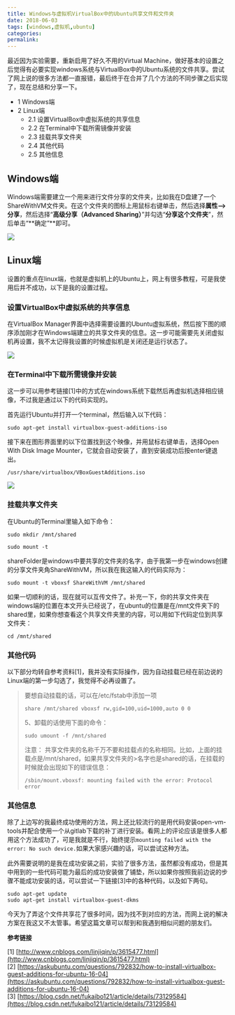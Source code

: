 ```yaml
---
title: Windows与虚拟机VirtualBox中的Ubuntu共享文件和文件夹
date: 2018-06-03
tags: [windows,虚拟机,ubuntu]
categories: 
permalink:
---
```


最近因为实验需要，重新启用了好久不用的Virtual Machine，做好基本的设置之后觉得有必要实现windows系统与VirtualBox中的Ubuntu系统的文件共享。尝试了网上说的很多方法都一直报错，最后终于在合并了几个方法的不同步骤之后实现了，现在总结和分享一下。

*   1 Windows端
*   2 Linux端
    *   2.1 设置VirtualBox中虚拟系统的共享信息
    *   2.2 在Terminal中下载所需镜像并安装
    *   2.3 挂载共享文件夹
    *   2.4 其他代码
    *   2.5 其他信息
## Windows端

Windows端需要建立一个用来进行文件分享的文件夹，比如我在D盘建了一个ShareWithVM文件夹。在这个文件夹的图标上用鼠标右键单击，然后选择**属性–>分享**，然后选择“**高级分享（Advanced Sharing）**”并勾选“**分享这个文件夹**”，然后单击“**确定”**即可。

![](https://upload-images.jianshu.io/upload_images/4815334-393d331956bf5abd.png?imageMogr2/auto-orient/strip%7CimageView2/2/w/1240)

## Linux端

设置的重点在linux端，也就是虚拟机上的Ubuntu上，网上有很多教程，可是我使用后并不成功，以下是我的设置过程。

### 设置VirtualBox中虚拟系统的共享信息

在VirtualBox Manager界面中选择需要设置的Ubuntu虚拟系统，然后按下图的顺序添加刚才在Windows端建立的共享文件夹的信息。这一步可能需要先关闭虚拟机再设置，我不太记得我设置的时候虚拟机是关闭还是运行状态了。

![](https://upload-images.jianshu.io/upload_images/4815334-91eeab532782e155.png?imageMogr2/auto-orient/strip%7CimageView2/2/w/1240)

### 在Terminal中下载所需镜像并安装

这一步可以用参考链接[1]中的方式在windows系统下载然后再虚拟机选择相应镜像，不过我是通过以下的代码实现的。

首先运行Ubuntu并打开一个terminal，然后输入以下代码：

```
sudo apt-get install virtualbox-guest-additions-iso

```

接下来在图形界面里的以下位置找到这个映像，并用鼠标右键单击，选择Open With Disk Image Mounter，它就会自动安装了，直到安装成功后按enter键退出。

```
/usr/share/virtualbox/VBoxGuestAdditions.iso
```

![](https://upload-images.jianshu.io/upload_images/4815334-cd03409725533b5a.png?imageMogr2/auto-orient/strip%7CimageView2/2/w/1240)


### 挂载共享文件夹

在Ubuntu的Terminal里输入如下命令：

```
sudo mkdir /mnt/shared
```

```
sudo mount -t 
```

shareFolder是windows中要共享的文件夹的名字，由于我第一步在windows创建的分享文件夹角ShareWithVM，所以我在我这输入的代码实际为：

```
sudo mount -t vboxsf ShareWithVM /mnt/shared
```

如果一切顺利的话，现在就可以互传文件了。补充一下，你的共享文件夹在windows端的位置在本文开头已经说了，在ubuntu的位置是在/mnt文件夹下的shared里，如果你想查看这个共享文件夹里的内容，可以用如下代码定位到共享文件夹：

```
cd /mnt/shared
```

### 其他代码

以下部分均转自参考资料[1]，我并没有实际操作，因为自动挂载已经在前边说的Linux端的第一步勾选了，我觉得不必再设置了。

> 要想自动挂载的话，可以在/etc/fstab中添加一项
> ```
> share /mnt/shared vboxsf rw,gid=100,uid=1000,auto 0 0
> ```
> 
> 5、卸载的话使用下面的命令：
> ```
> sudo umount -f /mnt/shared
> ```
> 
> 注意：
> 共享文件夹的名称千万不要和挂载点的名称相同。比如，上面的挂载点是/mnt/shared，如果共享文件夹的>名字也是shared的话，在挂载的时候就会出现如下的错误信息：
>```
>/sbin/mount.vboxsf: mounting failed with the error: Protocol error
>```

### 其他信息

除了上边写的我最终成功使用的方法，网上还比较流行的是用代码安装open-vm-tools并配合使用一个从gitlab下载的补丁进行安装。看网上的评论应该是很多人都用这个方法成功了，可是我就是不行，始终提示`mounting failed with the error: No such device.`如果大家感兴趣的话，可以尝试这种方法。

此外需要说明的是我在成功安装之前，实验了很多方法，虽然都没有成功，但是其中用到的一些代码可能为最后的成功安装做了铺垫，所以如果你按照我前边说的步骤不能成功安装的话，可以尝试一下链接[3]中的各种代码，以及如下两句。

```
sudo apt-get update
sudo apt-get install virtualbox-guest-dkms 
```
今天为了弄这个文件共享花了很多时间，因为找不到对应的方法，而网上说的解决方案在我这又不太管事。希望这篇文章可以帮到和我遇到相似问题的朋友们。

**参考链接**

[1] [http://www.cnblogs.com/linjiqin/p/3615477.html](http://www.cnblogs.com/linjiqin/p/3615477.html)
[2] [https://askubuntu.com/questions/792832/how-to-install-virtualbox-guest-additions-for-ubuntu-16-04](https://askubuntu.com/questions/792832/how-to-install-virtualbox-guest-additions-for-ubuntu-16-04)
[3] [https://blog.csdn.net/fukaibo121/article/details/73129584](https://blog.csdn.net/fukaibo121/article/details/73129584)
